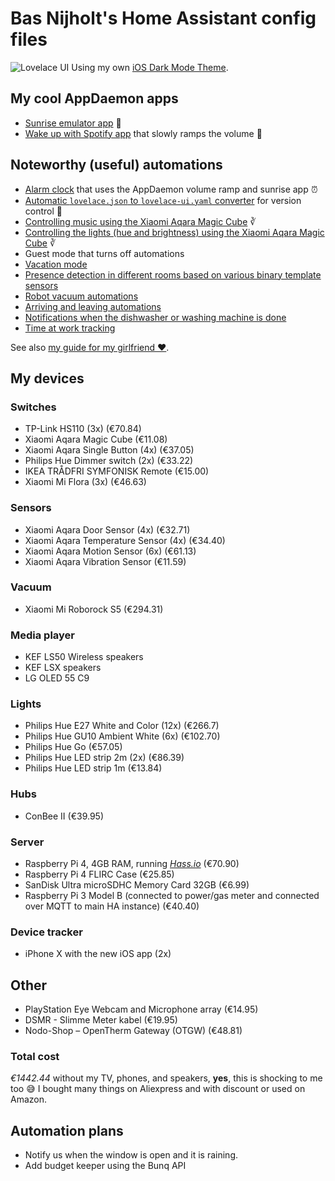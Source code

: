 
# Bas Nijholt's Home Assistant config files
![Lovelace UI](http://files.nijho.lt/ha-ui.gif)
Using my own [iOS Dark Mode Theme](https://github.com/basnijholt/lovelace-ios-dark-mode-theme).

## My cool AppDaemon apps
* [Sunrise emulator app](appdaemon/apps/wake_up_light.py) 🌅
* [Wake up with Spotify app](appdaemon/apps/wake_up_with_spotify.py) that slowly ramps the volume 📢

## Noteworthy (useful) automations
* [Alarm clock](automations/alarm_clock.yaml) that uses the AppDaemon volume ramp and sunrise app ⏰
* [Automatic `lovelace.json` to `lovelace-ui.yaml` converter](automations/lovelace.yaml) for version control 🤖
* [Controlling music using the Xiaomi Aqara Magic Cube](automations/cube.yaml) ∛
* [Controlling the lights (hue and brightness) using the Xiaomi Aqara Magic Cube](automations/lights.yaml) ∛
* Guest mode that turns off automations
* [Vacation mode](automations/vacation_mode.yaml)
* [Presence detection in different rooms based on various binary template sensors](includes/binary_sensors.yaml)
* [Robot vacuum automations](automations/vacuum.yaml)
* [Arriving and leaving automations](automations/leaving_and_arriving.yaml)
* [Notifications when the dishwasher or washing machine is done](automations/utilities.yaml)
* [Time at work tracking](includes/sensors.yaml)

See also [my guide for my girlfriend ❤️](guide.md).

## My devices

### Switches
* TP-Link HS110 (3x) (€70.84)
* Xiaomi Aqara Magic Cube (€11.08)
* Xiaomi Aqara Single Button (4x) (€37.05)
* Philips Hue Dimmer switch (2x) (€33.22)
* IKEA TRÅDFRI SYMFONISK Remote (€15.00)
* Xiaomi Mi Flora (3x) (€46.63)

### Sensors
* Xiaomi Aqara Door Sensor (4x) (€32.71)
* Xiaomi Aqara Temperature Sensor (4x) (€34.40)
* Xiaomi Aqara Motion Sensor (6x) (€61.13)
* Xiaomi Aqara Vibration Sensor (€11.59)

### Vacuum
* Xiaomi Mi Roborock S5 (€294.31)

### Media player
* KEF LS50 Wireless speakers
* KEF LSX speakers
* LG OLED 55 C9

### Lights
* Philips Hue E27 White and Color (12x) (€266.7)
* Philips Hue GU10 Ambient White (6x) (€102.70)
* Philips Hue Go (€57.05)
* Philips Hue LED strip 2m (2x) (€86.39)
* Philips Hue LED strip 1m (€13.84)

### Hubs
* ConBee II (€39.95)

### Server
* Raspberry Pi 4, 4GB RAM, running [*Hass.io*](https://www.home-assistant.io/hassio/) (€70.90)
* Raspberry Pi 4 FLIRC Case (€25.85)
* SanDisk Ultra microSDHC Memory Card 32GB (€6.99)
* Raspberry Pi 3 Model B (connected to power/gas meter and connected over MQTT to main HA instance) (€40.40)

### Device tracker
* iPhone X with the new iOS app (2x)

## Other
* PlayStation Eye Webcam and Microphone array (€14.95)
* DSMR - Slimme Meter kabel (€19.95)
* Nodo-Shop – OpenTherm Gateway (OTGW) (€48.81)

### Total cost
*€1442.44* without my TV, phones, and speakers, **yes**, this is shocking to me too 😅
I bought many things on Aliexpress and with discount or used on Amazon.

## Automation plans
* Notify us when the window is open and it is raining.
* Add budget keeper using the Bunq API
